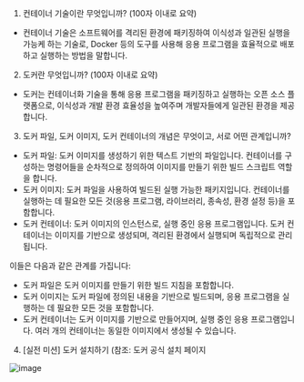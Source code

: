 1. 컨테이너 기술이란 무엇입니까? (100자 이내로 요약)
- 컨테이너 기술은 소프트웨어를 격리된 환경에 패키징하여 이식성과 일관된 실행을 가능케 하는 기술로, Docker 등의 도구를 사용해 응용 프로그램을 효율적으로 배포하고 실행하는 방법을 말합니다.

2. 도커란 무엇입니까? (100자 이내로 요약)
- 도커는 컨테이너화 기술을 통해 응용 프로그램을 패키징하고 실행하는 오픈 소스 플랫폼으로, 이식성과 개발 환경 효율성을 높여주며 개발자들에게 일관된 환경을 제공합니다.

3. 도커 파일, 도커 이미지, 도커 컨테이너의 개념은 무엇이고, 서로 어떤 관계입니까?

- 도커 파일: 도커 이미지를 생성하기 위한 텍스트 기반의 파일입니다. 컨테이너를 구성하는 명령어들을 순차적으로 정의하여 이미지를 만들기 위한 빌드 스크립트 역할을 합니다.
- 도커 이미지: 도커 파일을 사용하여 빌드된 실행 가능한 패키지입니다. 컨테이너를 실행하는 데 필요한 모든 것(응용 프로그램, 라이브러리, 종속성, 환경 설정 등)을 포함합니다.
- 도커 컨테이너: 도커 이미지의 인스턴스로, 실행 중인 응용 프로그램입니다. 도커 컨테이너는 이미지를 기반으로 생성되며, 격리된 환경에서 실행되며 독립적으로 관리됩니다.

이들은 다음과 같은 관계를 가집니다:
- 도커 파일은 도커 이미지를 만들기 위한 빌드 지침을 포함합니다.
- 도커 이미지는 도커 파일에 정의된 내용을 기반으로 빌드되며, 응용 프로그램을 실행하는 데 필요한 모든 것을 포함합니다.
- 도커 컨테이너는 도커 이미지를 기반으로 만들어지며, 실행 중인 응용 프로그램입니다. 여러 개의 컨테이너는 동일한 이미지에서 생성될 수 있습니다.

4. [실전 미션] 도커 설치하기 (참조: 도커 공식 설치 페이지

![image](https://github.com/dongwonkwon/docker-pro-2312/assets/90139277/9e3a0690-969b-40da-a6b5-c6aef126b0f9)
